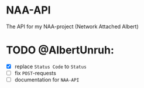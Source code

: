 # NAA-API
The API for my NAA-project (Network Attached Albert)


# TODO @AlbertUnruh:

- [x] replace `Status Code` to `Status`
- [ ] fix `POST`-requests
- [ ] documentation for `NAA-API`
